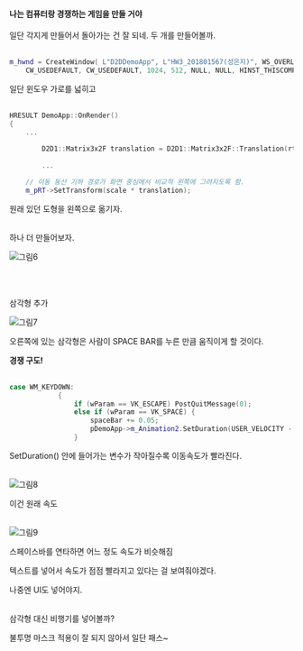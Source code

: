 #### 나는 컴퓨터랑 경쟁하는 게임을 만들 거야

일단 각지게 만들어서 돌아가는 건 잘 되네. 두 개를 만들어볼까.
<br> <br>


```c++
m_hwnd = CreateWindow( L"D2DDemoApp", L"HW3_201801567(성은지)", WS_OVERLAPPEDWINDOW,
	CW_USEDEFAULT, CW_USEDEFAULT, 1024, 512, NULL, NULL, HINST_THISCOMPONENT, this);
```

일단 윈도우 가로를 넓히고
<br> <br>


```c++
HRESULT DemoApp::OnRender()
{
	...
        
    	D2D1::Matrix3x2F translation = D2D1::Matrix3x2F::Translation(rtSize.width / 4, rtSize.height / 2);
    
    	...

	// 이동 동선 기하 경로가 화면 중심에서 비교적 왼쪽에 그려지도록 함.
	m_pRT->SetTransform(scale * translation);
```

원래 있던 도형을 왼쪽으로 옮기자.
<br> <br>


하나 더 만들어보자.

![그림6](https://user-images.githubusercontent.com/64337152/117537486-30e87880-b03c-11eb-958b-550a1351541f.png)

<br> <br>


삼각형 추가

![그림7](https://user-images.githubusercontent.com/64337152/117537489-35149600-b03c-11eb-8429-4db4d2638ec1.gif)


오른쪽에 있는 삼각형은 사람이 SPACE BAR를 누른 만큼 움직이게 할 것이다.

**경쟁 구도!**
<br> <br>
```c++
case WM_KEYDOWN:
			{
				if (wParam == VK_ESCAPE) PostQuitMessage(0);
				else if (wParam == VK_SPACE) {
					spaceBar += 0.05;
					pDemoApp->m_Animation2.SetDuration(USER_VELOCITY - spaceBar);
				}
```

SetDuration() 안에 들어가는 변수가 작아질수록 이동속도가 빨라진다.
<br> <br>


![그림8](https://user-images.githubusercontent.com/64337152/117537492-38a81d00-b03c-11eb-982b-f89659423d72.gif)


이건 원래 속도
<br> <br>


![그림9](https://user-images.githubusercontent.com/64337152/117537494-3c3ba400-b03c-11eb-90d0-01693dff28ad.gif)


스페이스바를 연타하면 어느 정도 속도가 비슷해짐

텍스트를 넣어서 속도가 점점 빨라지고 있다는 걸 보여줘야겠다.

나중엔 UI도 넣어야지.
<br> <br>


삼각형 대신 비행기를 넣어볼까?

불투명 마스크 적용이 잘 되지 않아서 일단 패스~
